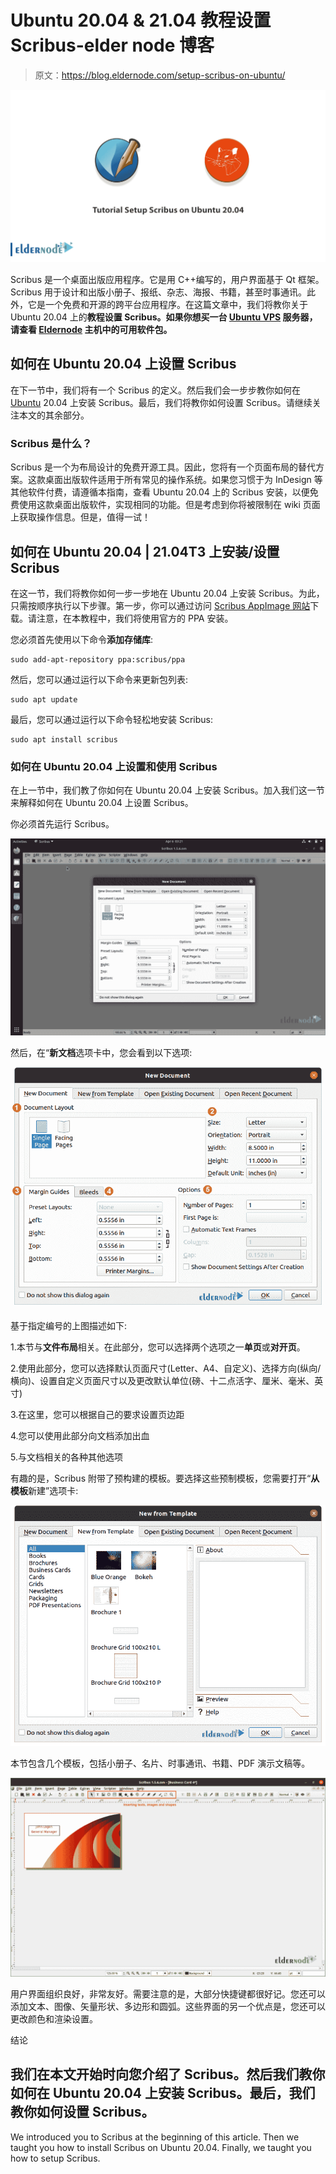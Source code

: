 # Ubuntu 20.04 & 21.04 教程设置 Scribus-elder node 博客

> 原文：<https://blog.eldernode.com/setup-scribus-on-ubuntu/>

![Tutorial Setup Scribus on Ubuntu 20.04](img/5d4031620143619e12593b0d0b64cef0.png)

Scribus 是一个桌面出版应用程序。它是用 C++编写的，用户界面基于 Qt 框架。Scribus 用于设计和出版小册子、报纸、杂志、海报、书籍，甚至时事通讯。此外，它是一个免费和开源的跨平台应用程序。在这篇文章中，我们将教你关于 Ubuntu 20.04 上的**教程设置 Scribus。如果你想买一台 [Ubuntu VPS](https://eldernode.com/ubuntu-vps/) 服务器，请查看 [Eldernode](https://eldernode.com/) 主机中的可用软件包。**

## **如何在 Ubuntu 20.04 上设置 Scribus**

在下一节中，我们将有一个 Scribus 的定义。然后我们会一步步教你如何在 [Ubuntu](https://blog.eldernode.com/tag/ubuntu/) 20.04 上安装 Scribus。最后，我们将教你如何设置 Scribus。请继续关注本文的其余部分。

### **Scribus 是什么？**

Scribus 是一个为布局设计的免费开源工具。因此，您将有一个页面布局的替代方案。这款桌面出版软件适用于所有常见的操作系统。如果您习惯于为 InDesign 等其他软件付费，请遵循本指南，查看 Ubuntu 20.04 上的 Scribus 安装，以便免费使用这款桌面出版软件，实现相同的功能。但是考虑到你将被限制在 wiki 页面上获取操作信息。但是，值得一试！

## **如何在 Ubuntu 20.04 | 21.04**T3 上安装/设置 Scribus

在这一节，我们将教你如何一步一步地在 Ubuntu 20.04 上安装 Scribus。为此，只需按顺序执行以下步骤。第一步，你可以通过访问 [Scribus AppImage 网站](https://www.scribus.net/downloads/)下载。请注意，在本教程中，我们将使用官方的 PPA 安装。

您必须首先使用以下命令**添加存储库**:

```
sudo add-apt-repository ppa:scribus/ppa
```

然后，您可以通过运行以下命令来更新包列表:

```
sudo apt update
```

最后，您可以通过运行以下命令轻松地安装 Scribus:

```
sudo apt install scribus
```

### **如何在 Ubuntu 20.04 上设置和使用 Scribus**

在上一节中，我们教了你如何在 Ubuntu 20.04 上安装 Scribus。加入我们这一节来解释如何在 Ubuntu 20.04 上设置 Scribus。

你必须首先运行 Scribus。

![how to setup Scribus on ubuntu](img/639f97ef2a5f53b6e42c3362850203ca.png)

然后，在“**新文档**选项卡中，您会看到以下选项:

![Scribus sections](img/22f59181523524acbb587488ba44e947.png)

基于指定编号的上图描述如下:

1.本节与**文件布局**相关。在此部分，您可以选择两个选项之一**单页**或**对开页**。

2.使用此部分，您可以选择默认页面尺寸(Letter、A4、自定义)、选择方向(纵向/横向)、设置自定义页面尺寸以及更改默认单位(磅、十二点活字、厘米、毫米、英寸)

3.在这里，您可以根据自己的要求设置页边距

4.您可以使用此部分向文档添加出血

5.与文档相关的各种其他选项

有趣的是，Scribus 附带了预构建的模板。要选择这些预制模板，您需要打开“**从模板**新建”选项卡:

![how to configure Scribus](img/146dd80f7c2de0399b2724e1b4d89e4d.png)

本节包含几个模板，包括小册子、名片、时事通讯、书籍、PDF 演示文稿等。

![Scribus interface tools](img/cb98f373037c812081fad7cb8722ef36.png)

用户界面组织良好，非常友好。需要注意的是，大部分快捷键都很好记。您还可以添加文本、图像、矢量形状、多边形和圆弧。这些界面的另一个优点是，您还可以更改颜色和渲染设置。

结论

## 我们在本文开始时向您介绍了 Scribus。然后我们教你如何在 Ubuntu 20.04 上安装 Scribus。最后，我们教你如何设置 Scribus。

We introduced you to Scribus at the beginning of this article. Then we taught you how to install Scribus on Ubuntu 20.04\. Finally, we taught you how to setup Scribus.
